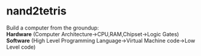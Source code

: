 # nand2tetris
Build a computer from the groundup:     
    **Hardware** (Computer Architecture->CPU,RAM,Chipset->Logic Gates)  
    **Software** (High Level Programming Language->Virtual Machine code->Low Level code) 

